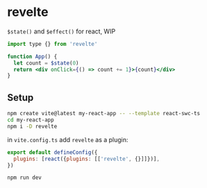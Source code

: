 # revelte

`$state()` and `$effect()` for react, WIP

```jsx
import type {} from 'revelte'

function App() {
  let count = $state(0)
  return <div onClick={() => count += 1}>{count}</div>
}
```

## Setup

```sh
npm create vite@latest my-react-app -- --template react-swc-ts
cd my-react-app
npm i -D revelte
```

in `vite.config.ts` add `revelte` as a plugin:

```js
export default defineConfig({
  plugins: [react({plugins: [['revelte', {}]]})],
})
```

```sh
npm run dev
```
